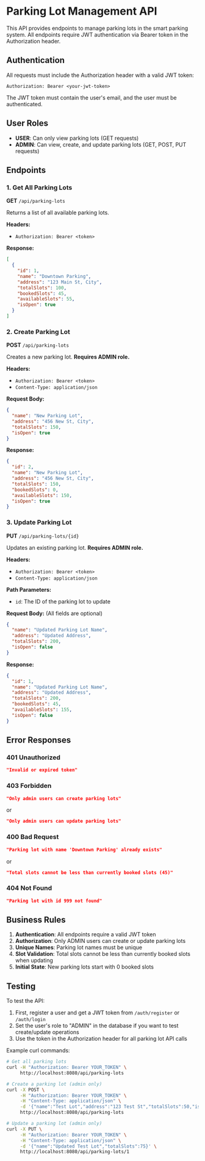 # Parking Lot Management API

This API provides endpoints to manage parking lots in the smart parking system. All endpoints require JWT authentication via Bearer token in the Authorization header.

## Authentication

All requests must include the Authorization header with a valid JWT token:
```
Authorization: Bearer <your-jwt-token>
```

The JWT token must contain the user's email, and the user must be authenticated.

## User Roles

- **USER**: Can only view parking lots (GET requests)
- **ADMIN**: Can view, create, and update parking lots (GET, POST, PUT requests)

## Endpoints

### 1. Get All Parking Lots
**GET** `/api/parking-lots`

Returns a list of all available parking lots.

**Headers:**
- `Authorization: Bearer <token>`

**Response:**
```json
[
  {
    "id": 1,
    "name": "Downtown Parking",
    "address": "123 Main St, City",
    "totalSlots": 100,
    "bookedSlots": 45,
    "availableSlots": 55,
    "isOpen": true
  }
]
```

### 2. Create Parking Lot
**POST** `/api/parking-lots`

Creates a new parking lot. **Requires ADMIN role.**

**Headers:**
- `Authorization: Bearer <token>`
- `Content-Type: application/json`

**Request Body:**
```json
{
  "name": "New Parking Lot",
  "address": "456 New St, City",
  "totalSlots": 150,
  "isOpen": true
}
```

**Response:**
```json
{
  "id": 2,
  "name": "New Parking Lot",
  "address": "456 New St, City",
  "totalSlots": 150,
  "bookedSlots": 0,
  "availableSlots": 150,
  "isOpen": true
}
```

### 3. Update Parking Lot
**PUT** `/api/parking-lots/{id}`

Updates an existing parking lot. **Requires ADMIN role.**

**Headers:**
- `Authorization: Bearer <token>`
- `Content-Type: application/json`

**Path Parameters:**
- `id`: The ID of the parking lot to update

**Request Body:** (All fields are optional)
```json
{
  "name": "Updated Parking Lot Name",
  "address": "Updated Address",
  "totalSlots": 200,
  "isOpen": false
}
```

**Response:**
```json
{
  "id": 1,
  "name": "Updated Parking Lot Name",
  "address": "Updated Address",
  "totalSlots": 200,
  "bookedSlots": 45,
  "availableSlots": 155,
  "isOpen": false
}
```

## Error Responses

### 401 Unauthorized
```json
"Invalid or expired token"
```

### 403 Forbidden
```json
"Only admin users can create parking lots"
```
or
```json
"Only admin users can update parking lots"
```

### 400 Bad Request
```json
"Parking lot with name 'Downtown Parking' already exists"
```
or
```json
"Total slots cannot be less than currently booked slots (45)"
```

### 404 Not Found
```json
"Parking lot with id 999 not found"
```

## Business Rules

1. **Authentication**: All endpoints require a valid JWT token
2. **Authorization**: Only ADMIN users can create or update parking lots
3. **Unique Names**: Parking lot names must be unique
4. **Slot Validation**: Total slots cannot be less than currently booked slots when updating
5. **Initial State**: New parking lots start with 0 booked slots

## Testing

To test the API:

1. First, register a user and get a JWT token from `/auth/register` or `/auth/login`
2. Set the user's role to "ADMIN" in the database if you want to test create/update operations
3. Use the token in the Authorization header for all parking lot API calls

Example curl commands:

```bash
# Get all parking lots
curl -H "Authorization: Bearer YOUR_TOKEN" \
     http://localhost:8080/api/parking-lots

# Create a parking lot (admin only)
curl -X POST \
     -H "Authorization: Bearer YOUR_TOKEN" \
     -H "Content-Type: application/json" \
     -d '{"name":"Test Lot","address":"123 Test St","totalSlots":50,"isOpen":true}' \
     http://localhost:8080/api/parking-lots

# Update a parking lot (admin only)
curl -X PUT \
     -H "Authorization: Bearer YOUR_TOKEN" \
     -H "Content-Type: application/json" \
     -d '{"name":"Updated Test Lot","totalSlots":75}' \
     http://localhost:8080/api/parking-lots/1
```
